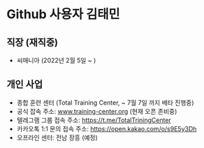 # Github 사용자 김태민

## 직장 (재직중)
- 씨매니아 (2022년 2월 5일 ~ )

## 개인 사업
- 종합 훈련 센터 (Total Training Center, ~ 7월 7일 까지 베타 진행중)
- 공식 잡속 주소: www.training-center.org (현재 오픈 존비중)
- 텔레그램 그룹 접속 주소: https://t.me/TotalTriningCenter
- 카카오톡 1:1 문의 접속 주소: https://open.kakao.com/o/s9E5y3Dh
- 오프라인 센터: 전남 장흥 (예정)
